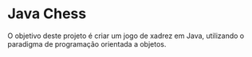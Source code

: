 # Java Chess

O objetivo deste projeto é criar um jogo de xadrez em Java, utilizando o paradigma de programação orientada a objetos.